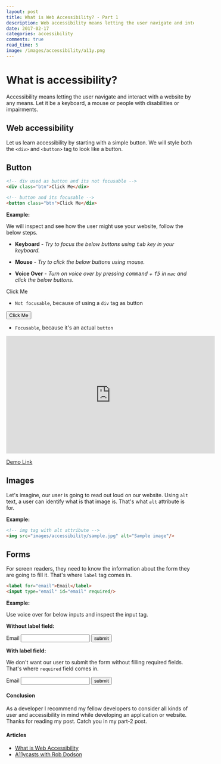 ```yaml
---
layout: post
title: What is Web Accessibility? - Part 1
description: Web accessibility means letting the user navigate and interact with your site by any means. Let it be a keyboard, a mouse or people with disabilities and impairments.
date: 2017-02-17
categories: accessibility
comments: true
read_time: 5
image: /images/accessibility/a11y.png
---
```


# What is accessibility?

Accessibility means letting the user navigate and interact with a website by any means. Let it be a keyboard, a mouse or people with disabilities or impairments.

## Web accessibility

Let us learn accessibility by starting with a simple button. We will style both the `<div>` and `<button>` tag to look like a button.

## Button

```html
<!-- div used as button and its not focusable -->
<div class="btn">Click Me</div>

<!-- button and its focusable -->
<button class="btn">Click Me</div>
```

<b>Example:</b>

We will inspect and see how the user might use your website, follow the below steps.

- <b>Keyboard</b> - <i>Try to focus the below buttons using <kbd>tab</kbd> key in your keyboard.</i>

- <b>Mouse</b> - <i>Try to click the below buttons using mouse.</i>

- <b>Voice Over</b> - <i>Turn on voice over by pressing <kbd>command</kbd> + <kbd>f5</kbd> in `mac` and click the below buttons.</i>

<div class="btn">Click Me</div> 

- `Not focusable`, because of using a `div` tag as button

<button class="btn">Click Me</button> 

- `Focusable`, because it's an actual `button`

<iframe width="560" height="315" src="https://www.youtube.com/embed/IaL4nBgdxeM" frameborder="0" allowfullscreen></iframe>

<a href="https://output.jsbin.com/qezeca" target="_blank">Demo Link</a>

## Images

Let's imagine, our user is going to read out loud on our website. Using `alt` text, a user can identify what is that image is. That's what `alt` attribute is for.

<b>Example: </b>

```html
<!-- img tag with alt attribute -->
<img src="images/accessibility/sample.jpg" alt="Sample image"/>
```

## Forms

For screen readers, they need to know the information about the form they are going to fill it. That's where `label` tag comes in.

```html
<label for="email">Email</label>
<input type="email" id="email" required/>
```

<b>Example: </b>

Use voice over for below inputs and inspect the input tag.

<b>Without label field:</b>
<div class="mtop30">
  <form class="post__example-form">
    <span>Email</span>
    <input type="email"/>
    <input type="submit" value="submit"/>
  </form>
</div>

<b class="mtop30">With label field:</b>

We don't want our user to submit the form without filling required fields. That's where `required` field comes in.

<p> </p>
<div>
  <form class="post__example-form">
    <label for="email">Email</label>
    <input type="email" id="email" required/>
    <input type="submit" value="submit"/>
  </form>
</div>

#### Conclusion

As a developer I recommend my fellow developers to consider all kinds of user and accessibility in mind while developing an application or website. Thanks for reading my post. Catch you in my part-2 post.

#### Articles

- <a href="https://www.w3.org/WAI/intro/accessibility.php" target="_blank">What is Web Accessibility</a>
- <a href="https://www.youtube.com/playlist?list=PLNYkxOF6rcICWx0C9LVWWVqvHlYJyqw7g" target="_blank">A11ycasts with Rob Dodson
</a>
